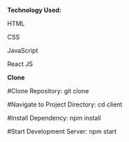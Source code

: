 **Technology Used:**

HTML

CSS

JavaScript

React JS

**Clone**

#Clone Repository: git clone

#Navigate to Project Directory: cd client

#Install Dependency: npm install

#Start Development Server: npm start
